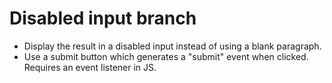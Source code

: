 # Disabled input branch
- Display the result in a disabled input instead of using a blank paragraph.
- Use a submit button which generates a "submit" event when clicked. Requires an event listener in JS.
